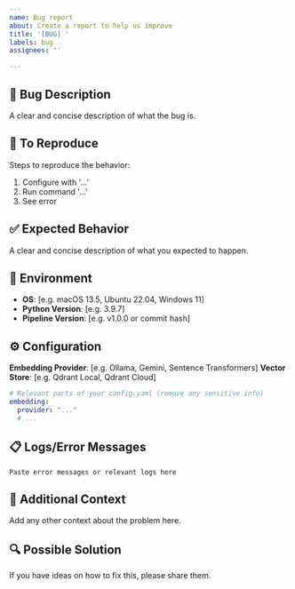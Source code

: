 ```yaml
---
name: Bug report
about: Create a report to help us improve
title: '[BUG] '
labels: bug
assignees: ''

---
```


## 🐛 Bug Description
A clear and concise description of what the bug is.

## 🔄 To Reproduce
Steps to reproduce the behavior:
1. Configure with '...'
2. Run command '...'
3. See error

## ✅ Expected Behavior
A clear and concise description of what you expected to happen.

## 📱 Environment
- **OS**: [e.g. macOS 13.5, Ubuntu 22.04, Windows 11]
- **Python Version**: [e.g. 3.9.7]
- **Pipeline Version**: [e.g. v1.0.0 or commit hash]

## ⚙️ Configuration
**Embedding Provider**: [e.g. Ollama, Gemini, Sentence Transformers]
**Vector Store**: [e.g. Qdrant Local, Qdrant Cloud]

```yaml
# Relevant parts of your config.yaml (remove any sensitive info)
embedding:
  provider: "..."
  # ...
```

## 📋 Logs/Error Messages
```
Paste error messages or relevant logs here
```

## 📎 Additional Context
Add any other context about the problem here.

## 🔍 Possible Solution
If you have ideas on how to fix this, please share them.
